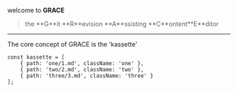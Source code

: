 welcome to **GRACE** 

<blockquote>
the **G**it **R**evision **A**ssisting **C**ontent**E**ditor
</blockquote>

<hr/>

The core concept of GRACE is the 'kassette'

```javascrip
const kassette = [
    { path: 'one/1.md', className: 'one' },
    { path: 'two/2.md', className: 'two' },
    { path: 'three/3.md', className: 'three' }
];
```

